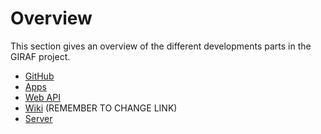 # Overview

This section gives an overview of the different developments parts in the GIRAF project.

- [GitHub](./GitHub/index.md)
- [Apps](./Apps/index.md)
- [Web API](./Web_API/index.md)
- [Wiki](./Web_API/index.md) (REMEMBER TO CHANGE LINK)
- [Server](./Server/index.md)
